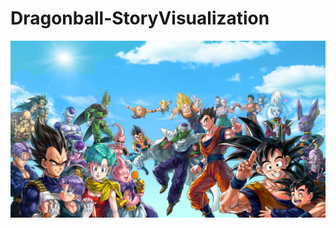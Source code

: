 # Dragonball-StoryVisualization

<img src="https://github.com/AndreaEv18/Dragonball-StoryVisualization/blob/main/DB%20Family.jpg" width="800" />